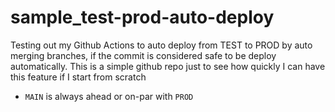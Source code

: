 # sample_test-prod-auto-deploy
Testing out my Github Actions to auto deploy from TEST to PROD by auto merging branches, if the commit is considered safe to be deploy automatically. This is a simple github repo just to see how quickly I can have this feature if I start from scratch

- `MAIN` is always ahead or on-par with `PROD`
